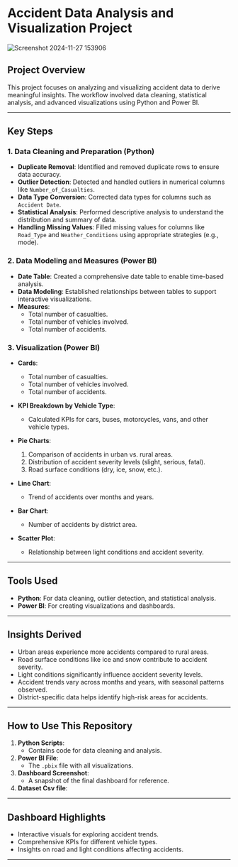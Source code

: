 # Accident Data Analysis and Visualization Project

![Screenshot 2024-11-27 153906](https://github.com/user-attachments/assets/94f8b560-9b3c-41a8-8b7d-10df6b920efb)


## Project Overview
This project focuses on analyzing and visualizing accident data to derive meaningful insights. The workflow involved data cleaning, statistical analysis, and advanced visualizations using Python and Power BI.

---

## Key Steps

### 1. Data Cleaning and Preparation (Python)
- **Duplicate Removal**: Identified and removed duplicate rows to ensure data accuracy.
- **Outlier Detection**: Detected and handled outliers in numerical columns like `Number_of_Casualties`.
- **Data Type Conversion**: Corrected data types for columns such as `Accident Date`.
- **Statistical Analysis**: Performed descriptive analysis to understand the distribution and summary of data.
- **Handling Missing Values**: Filled missing values for columns like `Road_Type` and `Weather_Conditions` using appropriate strategies (e.g., mode).

### 2. Data Modeling and Measures (Power BI)
- **Date Table**: Created a comprehensive date table to enable time-based analysis.
- **Data Modeling**: Established relationships between tables to support interactive visualizations.
- **Measures**:
  - Total number of casualties.
  - Total number of vehicles involved.
  - Total number of accidents.

### 3. Visualization (Power BI)
- **Cards**:
  - Total number of casualties.
  - Total number of vehicles involved.
  - Total number of accidents.

- **KPI Breakdown by Vehicle Type**:
  - Calculated KPIs for cars, buses, motorcycles, vans, and other vehicle types.

- **Pie Charts**:
  1. Comparison of accidents in urban vs. rural areas.
  2. Distribution of accident severity levels (slight, serious, fatal).
  3. Road surface conditions (dry, ice, snow, etc.).

- **Line Chart**:
  - Trend of accidents over months and years.

- **Bar Chart**:
  - Number of accidents by district area.

- **Scatter Plot**:
  - Relationship between light conditions and accident severity.

---

## Tools Used
- **Python**: For data cleaning, outlier detection, and statistical analysis.
- **Power BI**: For creating visualizations and dashboards.

---

## Insights Derived
- Urban areas experience more accidents compared to rural areas.
- Road surface conditions like ice and snow contribute to accident severity.
- Light conditions significantly influence accident severity levels.
- Accident trends vary across months and years, with seasonal patterns observed.
- District-specific data helps identify high-risk areas for accidents.

---

## How to Use This Repository
1. **Python Scripts**:
   - Contains code for data cleaning and analysis.
2. **Power BI File**:
   - The `.pbix` file with all visualizations.
3. **Dashboard Screenshot**:
   - A snapshot of the final dashboard for reference.
4. **Dataset Csv file**:

---

## Dashboard Highlights
- Interactive visuals for exploring accident trends.
- Comprehensive KPIs for different vehicle types.
- Insights on road and light conditions affecting accidents.

---

